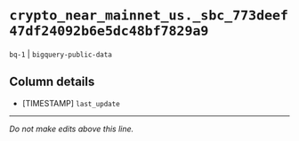 # `crypto_near_mainnet_us._sbc_773deef47df24092b6e5dc48bf7829a9`
`bq-1` | `bigquery-public-data`

## Column details
* [TIMESTAMP] `last_update`

-------------------------------------------------------------------------------
*Do not make edits above this line.*
